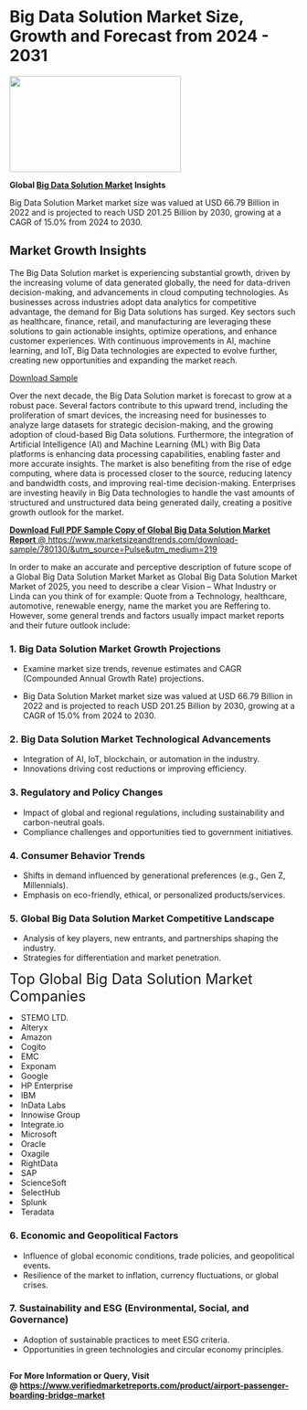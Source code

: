 <H1>Big Data Solution Market Size, Growth and Forecast from 2024 - 2031</H1><img class="aligncenter size-medium wp-image-584254" src="https://thirdeyenews.in/wp-content/uploads/2024/09/Global-Market-Research-300x168.jpeg" alt="" width="300" height="168" /><p><strong>Global&nbsp;<a href="https://www.marketsizeandtrends.com/download-sample/780130/&amp;utm_source=Pulse&amp;utm_medium=219">Big Data Solution Market</a> Insights</strong></p><p>Big Data Solution Market market size was valued at USD 66.79 Billion in 2022 and is projected to reach USD 201.25 Billion by 2030, growing at a CAGR of 15.0% from 2024 to 2030.</p><p><h2>Market Growth Insights</h2> <p>The Big Data Solution market is experiencing substantial growth, driven by the increasing volume of data generated globally, the need for data-driven decision-making, and advancements in cloud computing technologies. As businesses across industries adopt data analytics for competitive advantage, the demand for Big Data solutions has surged. Key sectors such as healthcare, finance, retail, and manufacturing are leveraging these solutions to gain actionable insights, optimize operations, and enhance customer experiences. With continuous improvements in AI, machine learning, and IoT, Big Data technologies are expected to evolve further, creating new opportunities and expanding the market reach.</p> <p><a href="#">Download Sample</a></p> <p>Over the next decade, the Big Data Solution market is forecast to grow at a robust pace. Several factors contribute to this upward trend, including the proliferation of smart devices, the increasing need for businesses to analyze large datasets for strategic decision-making, and the growing adoption of cloud-based Big Data solutions. Furthermore, the integration of Artificial Intelligence (AI) and Machine Learning (ML) with Big Data platforms is enhancing data processing capabilities, enabling faster and more accurate insights. The market is also benefiting from the rise of edge computing, where data is processed closer to the source, reducing latency and bandwidth costs, and improving real-time decision-making. Enterprises are investing heavily in Big Data technologies to handle the vast amounts of structured and unstructured data being generated daily, creating a positive growth outlook for the market.</p> <p><a href="#"></p><p><span class=""><strong>Download Full PDF Sample Copy of Global Big Data Solution Market Report</strong> @ <a href="https://www.marketsizeandtrends.com/download-sample/780130/&amp;utm_source=Pulse&amp;utm_medium=219" target="_blank">https://www.marketsizeandtrends.com/download-sample/780130/&amp;utm_source=Pulse&amp;utm_medium=219</a></span></p><p>In order to make an accurate and perceptive description of future scope of a Global&nbsp;Big Data Solution Market Market as Global&nbsp;Big Data Solution Market Market of 2025, you need to describe a clear Vision &ndash; What Industry or Linda can you think of for example: Quote from a Technology, healthcare, automotive, renewable energy, name the market you are Reffering to. However, some general trends and factors usually impact market reports and their future outlook include:</p><h3>1.&nbsp;<strong>Big Data Solution Market Growth Projections</strong></h3><ul><li>Examine market size trends, revenue estimates and CAGR (Compounded Annual Growth Rate) projections.</li><li><p>Big Data Solution Market market size was valued at USD 66.79 Billion in 2022 and is projected to reach USD 201.25 Billion by 2030, growing at a CAGR of 15.0% from 2024 to 2030.</p></li></ul><h3>2.&nbsp;<strong>Big Data Solution Market Technological Advancements</strong></h3><ul><li>Integration of AI, IoT, blockchain, or automation in the industry.</li><li>Innovations driving cost reductions or improving efficiency.</li></ul><h3>3.&nbsp;<strong>Regulatory and Policy Changes</strong></h3><ul><li>Impact of global and regional regulations, including sustainability and carbon-neutral goals.</li><li>Compliance challenges and opportunities tied to government initiatives.</li></ul><h3>4.&nbsp;<strong>Consumer Behavior Trends</strong></h3><ul><li>Shifts in demand influenced by generational preferences (e.g., Gen Z, Millennials).</li><li>Emphasis on eco-friendly, ethical, or personalized products/services.</li></ul><h3>5.&nbsp;<strong>Global Big Data Solution Market Competitive Landscape</strong></h3><ul><li>Analysis of key players, new entrants, and partnerships shaping the industry.</li><li>Strategies for differentiation and market penetration.</li></ul><p data-pm-slice="1 1 []"><span style="color: inherit; font-family: inherit; font-size: 25px;">Top Global Big Data Solution Market Companies</span></p><div class="" data-test-id=""><p><li>STEMO LTD.</li><li> Alteryx</li><li> Amazon</li><li> Cogito</li><li> EMC</li><li> Exponam</li><li> Google</li><li> HP Enterprise</li><li> IBM</li><li> InData Labs</li><li> Innowise Group</li><li> Integrate.io</li><li> Microsoft</li><li> Oracle</li><li> Oxagile</li><li> RightData</li><li> SAP</li><li> ScienceSoft</li><li> SelectHub</li><li> Splunk</li><li> Teradata</li></p></div><h3>6.&nbsp;<strong>Economic and Geopolitical Factors</strong></h3><ul><li>Influence of global economic conditions, trade policies, and geopolitical events.</li><li>Resilience of the market to inflation, currency fluctuations, or global crises.</li></ul><h3>7.&nbsp;<strong>Sustainability and ESG (Environmental, Social, and Governance)</strong></h3><ul><li>Adoption of sustainable practices to meet ESG criteria.</li><li>Opportunities in green technologies and circular economy principles.</li></ul><h2><strong style="font-size: 14px;">For More Information or Query, Visit @&nbsp;</strong><a style="background-color: #ffffff; font-size: 14px;" href="https://www.marketsizeandtrends.com/report/big-data-solution-market/" target="_blank">https://www.verifiedmarketreports.com/product/airport-passenger-boarding-bridge-market</a></h2>
